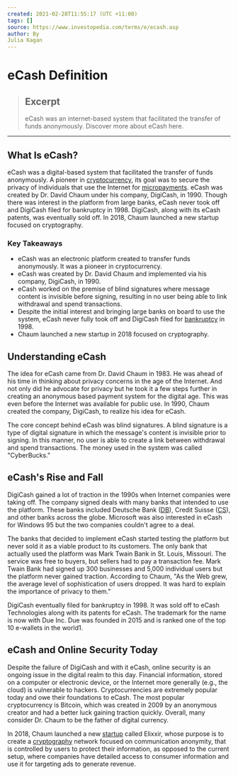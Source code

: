 ```yaml
---
created: 2021-02-28T11:55:17 (UTC +11:00)
tags: []
source: https://www.investopedia.com/terms/e/ecash.asp
author: By
Julia Kagan
---
```


# eCash Definition

> ## Excerpt
> eCash was an internet-based system that facilitated the transfer of funds anonymously. Discover more about eCash here.

---
## What Is eCash?

eCash was a digital-based system that facilitated the transfer of funds anonymously. A pioneer in [cryptocurrency](https://www.investopedia.com/terms/c/cryptocurrency.asp), its goal was to secure the privacy of individuals that use the Internet for [micropayments](https://www.investopedia.com/terms/m/micropayment.asp). eCash was created by Dr. David Chaum under his company, DigiCash, in 1990. Though there was interest in the platform from large banks, eCash never took off and DigiCash filed for bankruptcy in 1998. DigiCash, along with its eCash patents, was eventually sold off. In 2018, Chaum launched a new startup focused on cryptography.

### Key Takeaways

-   eCash was an electronic platform created to transfer funds anonymously. It was a pioneer in cryptocurrency.
-   eCash was created by Dr. David Chaum and implemented via his company, DigiCash, in 1990.
-   eCash worked on the premise of blind signatures where message content is invisible before signing, resulting in no user being able to link withdrawal and spend transactions.
-   Despite the initial interest and bringing large banks on board to use the system, eCash never fully took off and DigiCash filed for [bankruptcy](https://www.investopedia.com/terms/b/bankruptcy.asp) in 1998.
-   Chaum launched a new startup in 2018 focused on cryptography.

## Understanding eCash

The idea for eCash came from Dr. David Chaum in 1983. He was ahead of his time in thinking about privacy concerns in the age of the Internet. And not only did he advocate for privacy but he took it a few steps further in creating an anonymous based payment system for the digital age. This was even before the Internet was available for public use. In 1990, Chaum created the company, DigiCash, to realize his idea for eCash.

The core concept behind eCash was blind signatures. A blind signature is a type of digital signature in which the message's content is invisible prior to signing. In this manner, no user is able to create a link between withdrawal and spend transactions. The money used in the system was called "CyberBucks."

## eCash's Rise and Fall

DigiCash gained a lot of traction in the 1990s when Internet companies were taking off. The company signed deals with many banks that intended to use the platform. These banks included Deutsche Bank ([DB](https://www.investopedia.com/markets/quote?tvwidgetsymbol=db)), Credit Suisse ([CS](https://www.investopedia.com/markets/quote?tvwidgetsymbol=cs)), and other banks across the globe. Microsoft was also interested in eCash for Windows 95 but the two companies couldn't agree to a deal.

The banks that decided to implement eCash started testing the platform but never sold it as a viable product to its customers. The only bank that actually used the platform was Mark Twain Bank in St. Louis, Missouri. The service was free to buyers, but sellers had to pay a transaction fee. Mark Twain Bank had signed up 300 businesses and 5,000 individual users but the platform never gained traction. According to Chaum, "As the Web grew, the average level of sophistication of users dropped. It was hard to explain the importance of privacy to them."

DigiCash eventually filed for bankruptcy in 1998. It was sold off to eCash Technologies along with its patents for eCash. The trademark for the name is now with Due Inc. Due was founded in 2015 and is ranked one of the top 10 e-wallets in the world1.

## eCash and Online Security Today

Despite the failure of DigiCash and with it eCash, online security is an ongoing issue in the digital realm to this day. Financial information, stored on a computer or electronic device, or the Internet more generally (e.g., the cloud) is vulnerable to hackers. Cryptocurrencies are extremely popular today and owe their foundations to eCash. The most popular cryptocurrency is Bitcoin, which was created in 2009 by an anonymous creator and had a better luck gaining traction quickly. Overall, many consider Dr. Chaum to be the father of digital currency.

In 2018, Chaum launched a new [startup](https://www.investopedia.com/terms/s/startup.asp) called Elixxir, whose purpose is to create a [cryptography](https://www.investopedia.com/tech/explaining-crypto-cryptocurrency/) network focused on communication anonymity, that is controlled by users to protect their information, as opposed to the current setup, where companies have detailed access to consumer information and use it for targeting ads to generate revenue.

